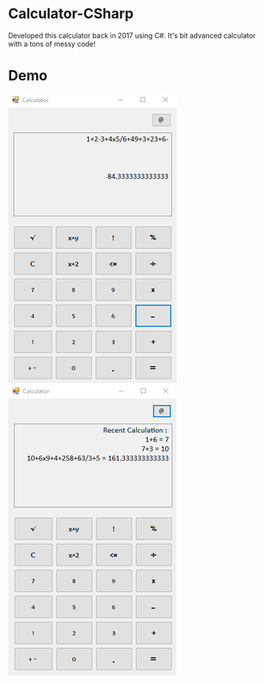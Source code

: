 # Calculator-CSharp
Developed this calculator back in 2017 using C#. It's bit advanced calculator with a tons of messy code!

# Demo
<img src="Calculator/demo/calculator-1.png" title="calculator1"/><img src="Calculator/demo/calculator-2.png" title="calculator2"/>
